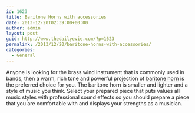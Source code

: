 ```yaml
---
id: 1623
title: Baritone Horns with accessories
date: 2013-12-20T02:39:00+00:00
author: admin
layout: post
guid: http://www.thedailyevie.com/?p=1623
permalink: /2013/12/20/baritone-horns-with-accessories/
categories:
  - General
---
```

Anyone is looking for the brass wind instrument that is commonly used in bands, then a warm, rich tone and powerful projection of [baritone horn](http://www.musiciansfriend.com/baritone-horns) is the preferred choice for you. The baritone horn is smaller and lighter and a style of music you think. Select your prepared piece that puts values all music styles with professional sound effects so you should prepare a piece that you are comfortable with and displays your strengths as a musician.